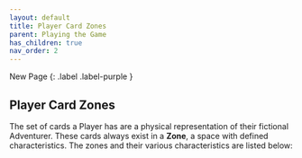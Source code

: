```yaml
---
layout: default
title: Player Card Zones
parent: Playing the Game
has_children: true
nav_order: 2
---
```


<div markdown="1">
New Page
{: .label .label-purple }
</div>


## Player Card Zones

The set of cards a Player has are a physical representation of their fictional Adventurer. These cards always exist in a **Zone**, a space with defined characteristics. The zones and their various characteristics are listed below:

<!--

## Example Player Layout

-->
